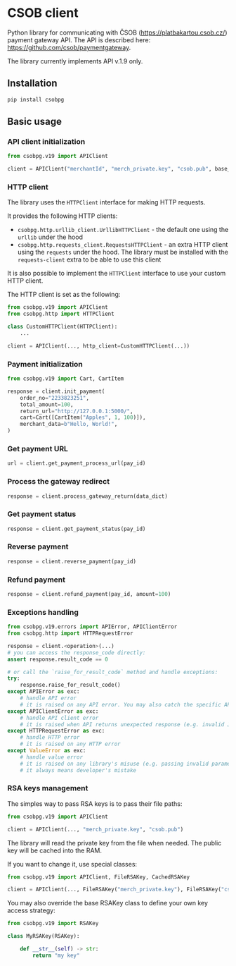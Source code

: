 # CSOB client
Python library for communicating with ČSOB (<https://platbakartou.csob.cz/>) payment gateway API. The API is described here: <https://github.com/csob/paymentgateway>.

The library currently implements API v.1.9 only.


## Installation
```bash
pip install csobpg
```

## Basic usage
### API client initialization
```python
from csobpg.v19 import APIClient

client = APIClient("merchantId", "merch_private.key", "csob.pub", base_url=..., http_client=...)
```

### HTTP client
The library uses the `HTTPClient` interface for making HTTP requests.

It provides the following HTTP clients:
  * `csobpg.http.urllib_client.UrllibHTTPClient` - the default one using the `urllib` under the hood
  * `csobpg.http.requests_client.RequestsHTTPClient` - an extra HTTP client using the `requests` under the hood. The library must be installed with the `requests-client` extra to be able to use this client

It is also possible to implement the `HTTPClient` interface to use your custom HTTP client.

The HTTP client is set as the following:

```python
from csobpg.v19 import APIClient
from csobpg.http import HTTPClient

class CustomHTTPClient(HTTPClient):
    ...

client = APIClient(..., http_client=CustomHTTPClient(...))
```

### Payment initialization
```python
from csobpg.v19 import Cart, CartItem

response = client.init_payment(
    order_no="2233823251",
    total_amount=100,
    return_url="http://127.0.0.1:5000/",
    cart=Cart([CartItem("Apples", 1, 100)]),
    merchant_data=b"Hello, World!",
)
```

### Get payment URL
```python
url = client.get_payment_process_url(pay_id)
```

### Process the gateway redirect
```python
response = client.process_gateway_return(data_dict)
```

### Get payment status
```python
response = client.get_payment_status(pay_id)
```

### Reverse payment
```python
response = client.reverse_payment(pay_id)
```

### Refund payment
```python
response = client.refund_payment(pay_id, amount=100)
```

### Exceptions handling
```python
from csobpg.v19.errors import APIError, APIClientError
from csobpg.http import HTTPRequestError

response = client.<operation>(...)
# you can access the response_code directly:
assert response.result_code == 0

# or call the `raise_for_result_code` method and handle exceptions:
try:
    response.raise_for_result_code()
except APIError as exc:
    # handle API error
    # it is raised on any API error. You may also catch the specific API error
except APIClientError as exc:
    # handle API client error
    # it is raised when API returns unexpected response (e.g. invalid JSON, invalid signature)
except HTTPRequestError as exc:
    # handle HTTP error
    # it is raised on any HTTP error
except ValueError as exc:
    # handle value error
    # it is raised on any library's misuse (e.g. passing invalid parameters)
    # it always means developer's mistake
```

### RSA keys management
The simples way to pass RSA keys is to pass their file paths:

```python
from csobpg.v19 import APIClient

client = APIClient(..., "merch_private.key", "csob.pub")
```

The library will read the private key from the file when needed. The public key will be cached into the RAM.

If you want to change it, use special classes:

```python
from csobpg.v19 import APIClient, FileRSAKey, CachedRSAKey

client = APIClient(..., FileRSAKey("merch_private.key"), FileRSAKey("csob.pub"))
```

You may also override the base RSAKey class to define your own key access strategy:

```python
from csobpg.v19 import RSAKey

class MyRSAKey(RSAKey):

    def __str__(self) -> str:
        return "my key"
```
